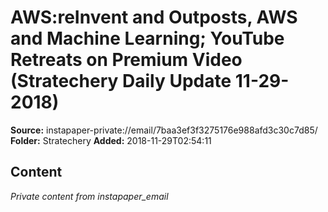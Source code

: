 # AWS:reInvent and Outposts, AWS and Machine Learning; YouTube Retreats on Premium Video (Stratechery Daily Update 11-29-2018)

**Source:** instapaper-private://email/7baa3ef3f3275176e988afd3c30c7d85/
**Folder:** Stratechery
**Added:** 2018-11-29T02:54:11




## Content
*Private content from instapaper_email*
